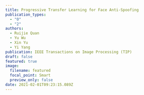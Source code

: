 ```yaml
---
title: Progressive Transfer Learning for Face Anti-Spoofing
publication_types:
  - "0"
  - "2"
authors:
  - Ruijie Quan
  - Yu Wu
  - Xin Yu
  - Yi Yang
publication: IEEE Transactions on Image Processing (TIP)
draft: false
featured: true
image:
  filename: featured
  focal_point: Smart
  preview_only: false
date: 2021-02-01T09:23:15.089Z
---
```

